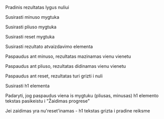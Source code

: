Pradinis rezultatas lygus nuliui

Susirasti minuso mygtuka

Susirasti pliuso mygtuka

Susirasti reset mygtuka

Susirasti rezultato atvaizdavimo elementa

Paspaudus ant minuso, rezultatas mazinamas vienu vienetu

Paspaudus ant pliuso, rezultatas didinamas vienu vienetu

Paspaudus ant reset, rezultatas turi grizti i nuli

Susirasti h1 elementa

Padaryti, jog paspaudus viena is mygtuku (pliusas, minusas) h1 elemento tekstas pasikeistu i "Žaidimas progrese"

Jei zaidimas yra nu'reset'inamas - h1 tekstas grizta i pradine reiksme
